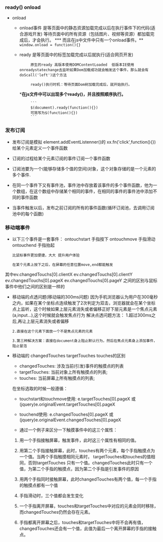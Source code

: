 ### ready() onload
  - onload 
     + onload事件  是等页面中的静态资源加载完成以后在执行事件下的代码(适合游戏开发)
                    等待页面中的所有资源（包括图片、视频等资源）都加载完成后，才会执行。
                   *** 而且在js中文件中只有一个onload事件。** 
                   ```
                   window.onload = function(){}
                   ```
     + ready 是等页面中的标签加载完成以后就执行(适合网页开发)

                原生的ready 高版本使用DOMContentLoaded  低版本IE使用onreadystatechange去监听如果Dom加载成功就会触发这个事件，那么就会有doScall('left')这个方法

                ready()执行时机：等待页面Dom树加载完成后，就开始执行。

        ***在js文件中可以出现多个ready()，并且按照顺序执行。**

                ```
                $(document).ready(function(){})
                可简写为$(function(){})
                ```
### 发布订阅
   - 发布订阅是模拟 element.addEventListenner()的
     xx.fn('click',function(){}) 给某个元素定义一个事件函数
   - 订阅的过程给某个元素订阅的事件订阅一个事件函数 

   - 订阅池要为一个(能够存储多个值的空间)对象，这个对象存储的是一个元素的多个事件.

   - 在同一个事件下又有事件池，事件池中存放着该事件的多个事件函数，他为一个数组，在这个数组中存储某个相同的事件，在相同的事件的事件池中添加不同的事件函数

   - 当事件触发以后，发布之前订阅的所有的事件函数(循环订阅池，去调用订阅池中的每个函数)

### 移动端事件
 -   以下三个事件是一套事件：
        ontouchstart 手指按下
        ontouchmove 手指滑动
        ontouchend  手指抬起

         比鼠标事件更加便捷，大大 提升用户体验

         在某个元素上按下之后，在屏幕的任意位置move,end都能触发
  其中ev.changedTouchs[0].clientX  ev.changedTouchs[0].clientY  ev.changedTouchs[0].pageX  ev.changedTouchs[0].pageY 之间的区别与鼠标事件中他们之间的区别是一样的 

  - 移动端的点透问题(移动端的300ms问题)
       因为手机浏览器认为用户在300毫秒之内，如果在某个坐标点连续触发了2次判定为双击，浏览器就会在某个坐标点上监听，这个时候如果上层元素消失或者偏移正好下层元素是一个焦点元素(a,input...),这个时候就会触发焦点行为
    解决点透问题方法：
        1.超过300ms之后,再让上层元素消失或者偏移
         
        2.直接在这个元素下面放一个不是焦点元素的元素

        3.第三种解决方案：直接在document身上阻止默认行为，然后在焦点元素身上添加事件，阻止冒泡 
  - 移动端的 changedTouches  targetTouches  touches的区别
     
     + changedTouches: 涉及当前(引发)事件的触摸点的列表
     + targetTouches: 当前对象上所有触摸点的列表;
     + touches: 当前屏幕上所有触摸点的列表;

     在坐标选取的时候一般遵循：
      - touchstart和touchmove使用: e.targetTouches[0].pageX 或 (jquery)e.originalEvent.targetTouches[0].pageX
      - touchend使用: e.changedTouches[0].pageX 或 (jquery)e.originalEvent.changedTouches[0].pageX
      
      - 通过一个例子来区分一下触摸事件中的这三个属性：

       1. 用一个手指接触屏幕，触发事件，此时这三个属性有相同的值。

      2. 用第二个手指接触屏幕，此时，touches有两个元素，每个手指触摸点为一个值。当两个手指触摸相同元素时，
      targetTouches和touches的值相同，否则targetTouches 只有一个值。changedTouches此时只有一个值，为第二个手指的触摸点，因为第二个手指是引发事件的原因

      3. 用两个手指同时接触屏幕，此时changedTouches有两个值，每一个手指的触摸点都有一个值

      4. 手指滑动时，三个值都会发生变化

      5. 一个手指离开屏幕，touches和targetTouches中对应的元素会同时移除，而changedTouches仍然会存在元素。

      6. 手指都离开屏幕之后，touches和targetTouches中将不会再有值，changedTouches还会有一个值，此值为最后一个离开屏幕的手指的接触点。
